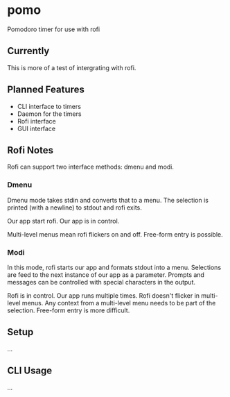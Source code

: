 # pomo
Pomodoro timer for use with rofi

## Currently

This is more of a test of intergrating with rofi.

## Planned Features

* CLI interface to timers
* Daemon for the timers
* Rofi interface
* GUI interface

## Rofi Notes

Rofi can support two interface methods: dmenu and modi.

### Dmenu

Dmenu mode takes stdin and converts that to a menu. The selection is printed (with a newline) to stdout and rofi exits.

Our app start rofi. Our app is in control.

Multi-level menus mean rofi flickers on and off. Free-form entry is possible.

### Modi

In this mode, rofi starts our app and formats stdout into a menu. Selections are feed to the next instance of our app
as a parameter. Prompts and messages can be controlled with special characters in the output.

Rofi is in control. Our app runs multiple times. Rofi doesn't flicker in multi-level menus. Any context from a multi-level
menu needs to be part of the selection. Free-form entry is more difficult.

## Setup
...

## CLI Usage
...

